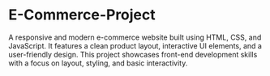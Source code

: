 # E-Commerce-Project
A responsive and modern e-commerce website built using HTML, CSS, and JavaScript. It features a clean product layout, interactive UI elements, and a user-friendly design. This project showcases front-end development skills with a focus on layout, styling, and basic interactivity.
